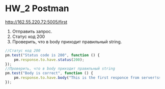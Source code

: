 # HW_2 Postman


http://162.55.220.72:5005/first
1. Отправить запрос.
2. Статус код 200
3. Проверить, что в body приходит правильный string.

```javascript
//Статус код 200
pm.test("Status code is 200", function () {
    pm.response.to.have.status(200);
});
//Проверить, что в body приходит правильный string
pm.test("Body is correct", function () {
    pm.response.to.have.body("This is the first responce from server!ss");
});
```